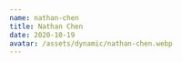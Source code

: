 ```yaml
---
name: nathan-chen
title: Nathan Chen
date: 2020-10-19
avatar: /assets/dynamic/nathan-chen.webp
---
```

